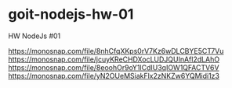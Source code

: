 # goit-nodejs-hw-01
HW NodeJs #01

https://monosnap.com/file/8nhCfqXKps0rV7Kz6wDLCBYE5CT7Vu
https://monosnap.com/file/jcuyKReCHDXocLUDJQUInAfl2dLAhO
https://monosnap.com/file/8eoohOr9oY1lCdIU3qIOW1QFACTV6V
https://monosnap.com/file/yN2OUeMSiakFlx2zNKZw6YQMidi1z3
